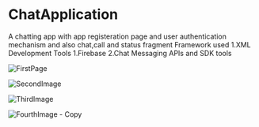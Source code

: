 # ChatApplication
A chatting app with app registeration page and user authentication mechanism and also chat,call and status fragment
Framework used
  1.XML
Development Tools
  1.Firebase
  2.Chat Messaging APIs and SDK tools
  


 ![FirstPage](https://user-images.githubusercontent.com/79049860/147576650-743e8feb-0771-4750-b321-1977d044323d.jpeg)
 
 
 
 ![SecondImage](https://user-images.githubusercontent.com/79049860/147576979-330b1018-665b-4512-ad5d-5477e42ed2c3.jpeg)
 
 
 
 
 ![ThirdImage](https://user-images.githubusercontent.com/79049860/147577115-1bab88d4-7f4c-4785-bff3-4f6836d462c4.jpeg)
 
 
 
 ![FourthImage - Copy](https://user-images.githubusercontent.com/79049860/147577291-3531364b-eddd-475e-a0fe-f4ed692c66c1.jpeg)

